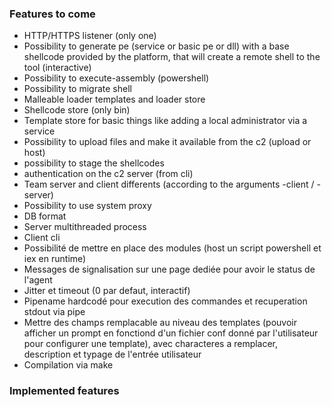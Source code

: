 ### Features to come

* HTTP/HTTPS listener (only one)
* Possibility to generate pe (service or basic pe or dll) with a base shellcode provided by the platform, that will create a remote shell to the tool (interactive)
* Possibility to execute-assembly (powershell)
* Possibility to migrate shell
* Malleable loader templates and loader store
* Shellcode store (only bin)
* Template store for basic things like adding a local administrator via a service
* Possibility to upload files and make it available from the c2 (upload or host)
* possibility to stage the shellcodes
* authentication on the c2 server (from cli)
* Team server and client differents (according to the arguments -client / -server)
* Possibility to use system proxy
* DB format
* Server multithreaded process
* Client cli
* Possibilité de mettre en place des modules (host un script powershell et iex en runtime)
* Messages de signalisation sur une page dediée pour avoir le status de l'agent
* Jitter et timeout (0 par defaut, interactif)
* Pipename hardcodé pour execution des commandes et recuperation stdout via pipe
* Mettre des champs remplacable au niveau des templates (pouvoir afficher un prompt en fonctiond d'un fichier conf donné par l'utilisateur pour configurer une template), avec characteres a remplacer, description et typage de l'entrée utilisateur
* Compilation via make



### Implemented features
